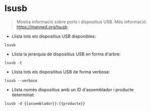 # lsusb

> Mostra informació sobre ports i dispositius USB.
> Més informació: <https://manned.org/lsusb>.

- Llista tots els dispositius USB disponibles:

`lsusb`

- Llista la jerarquia de dispositius USB en forma d'arbre:

`lsusb -t`

- Llista tots els disposititus USB de forma verbosa:

`lsusb --verbose`

- Llista només dispositius amb un ID d'assemblador i producte determinat:

`lsusb -d {{assemblador}}:{{producte}}`
